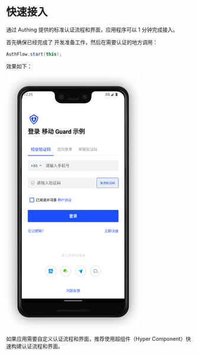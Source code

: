 # 快速接入

<LastUpdated/>

通过 Authing 提供的标准认证流程和界面，应用程序可以 1 分钟完成接入。

首先确保已经完成了 开发准备工作，然后在需要认证的地方调用：

```java
AuthFlow.start(this);
```

效果如下：

<img src="./images/standard.png" alt="image-20220407122556503" style="zoom:67%;" />

如果应用需要自定义认证流程和界面，推荐使用超组件（Hyper Component）快速构建认证流程和界面。


